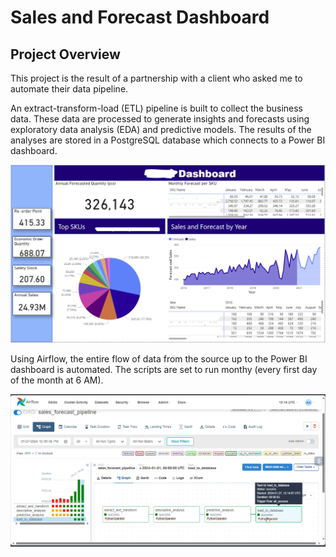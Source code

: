 # Sales and Forecast Dashboard

## Project Overview
This project is the result of a partnership with a client who asked me to automate their data pipeline. 

An extract-transform-load (ETL) pipeline is built to collect the business data. These data are processed to generate insights and forecasts using exploratory data analysis (EDA) and predictive models. The results of the analyses are stored in a PostgreSQL database which connects to a Power BI dashboard.

![Alt text](images/dashboard.png)

Using Airflow, the entire flow of data from the source up to the Power BI dashboard is automated. The scripts are set to run monthy (every first day of the month at 6 AM). 

![Alt text](images/airflow.png)